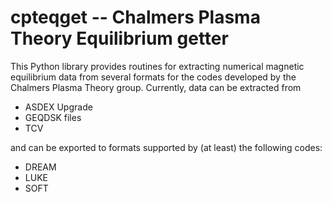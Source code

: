 # cpteqget -- Chalmers Plasma Theory Equilibrium getter
This Python library provides routines for extracting numerical magnetic
equilibrium data from several formats for the codes developed by the Chalmers
Plasma Theory group. Currently, data can be extracted from

- ASDEX Upgrade
- GEQDSK files
- TCV

and can be exported to formats supported by (at least) the following codes:

- DREAM
- LUKE
- SOFT

